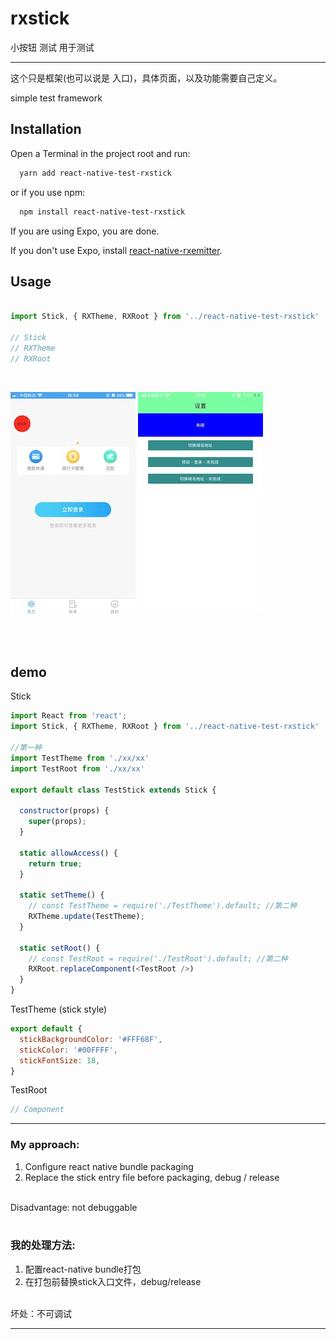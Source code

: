 
# rxstick

小按钮 测试 用于测试

----

这个只是框架(也可以说是 入口)，具体页面，以及功能需要自己定义。


simple test framework

## Installation
Open a Terminal in the project root and run:

```sh
  yarn add react-native-test-rxstick
```
or if you use npm:

```sh
  npm install react-native-test-rxstick
```

If you are using Expo, you are done.

If you don't use Expo, install  [react-native-rxemitter](https://github.com/RXReactNative/react-native-rxemitter).

## Usage
```js

import Stick, { RXTheme, RXRoot } from '../react-native-test-rxstick'

// Stick
// RXTheme 
// RXRoot

```

<br />

![srxboys-stick](https://github.com/RXReactNative/react-native-test-rxstick/blob/master/screen_img/stick.jpg)
![srxboys-detail](https://github.com/RXReactNative/react-native-test-rxstick/blob/master/screen_img/stick-detail.jpeg)

<br /><br />

## demo
Stick 
```js
import React from 'react';
import Stick, { RXTheme, RXRoot } from '../react-native-test-rxstick'

//第一种
import TestTheme from './xx/xx'
import TestRoot from './xx/xx'

export default class TestStick extends Stick {

  constructor(props) {
    super(props);
  }

  static allowAccess() {
    return true;
  }

  static setTheme() {
    // const TestTheme = require('./TestTheme').default; //第二种
    RXTheme.update(TestTheme);
  }

  static setRoot() {
    // const TestRoot = require('./TestRoot').default; //第二种
    RXRoot.replaceComponent(<TestRoot />)
  }
}
```

TestTheme (stick style)
```js
export default {
  stickBackgroundColor: '#FFF68F', 
  stickColor: '#00FFFF',
  stickFontSize: 18,
}
```


TestRoot 
```js
// Component
```

---

### My approach:
1. Configure react native bundle packaging <br />
2. Replace the stick entry file before packaging, debug / release <br />
<br />
Disadvantage: not debuggable <br />

<br />

### 我的处理方法:
1. 配置react-native bundle打包 <br />
2. 在打包前替换stick入口文件，debug/release <br />
<br />
坏处：不可调试
<br />

---